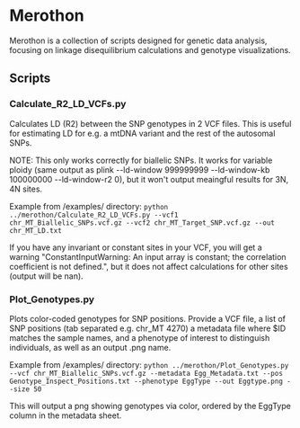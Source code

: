 # Merothon

Merothon is a collection of scripts designed for genetic data analysis, focusing on linkage disequilibrium calculations and genotype visualizations.

## Scripts

### Calculate_R2_LD_VCFs.py

Calculates LD (R2) between the SNP genotypes in 2 VCF files. This is useful for estimating LD for e.g. a mtDNA variant and the rest of the autosomal SNPs. 

NOTE: This only works correctly for biallelic SNPs. It works for variable ploidy (same output as plink --ld-window 999999999 --ld-window-kb 100000000 --ld-window-r2 0), but it won't output meaingful results for 3N, 4N sites. 

Example from /examples/ directory: `python ../merothon/Calculate_R2_LD_VCFs.py --vcf1 chr_MT_Biallelic_SNPs.vcf.gz --vcf2 chr_MT_Target_SNP.vcf.gz --out chr_MT_LD.txt`

If you have any invariant or constant sites in your VCF, you will get a warning "ConstantInputWarning: An input array is constant; the correlation coefficient is not defined.", but it does not affect calculations for other sites (output will be nan). 

### Plot_Genotypes.py

Plots color-coded genotypes for SNP positions. Provide a VCF file, a list of SNP positions (tab separated e.g. chr_MT	4270) a metadata file where $ID matches the sample names, and a phenotype of interest to distinguish individuals, as well as an output .png name.

Example from /examples/ directory: `python ../merothon/Plot_Genotypes.py --vcf chr_MT_Biallelic_SNPs.vcf.gz --metadata Egg_Metadata.txt --pos Genotype_Inspect_Positions.txt --phenotype EggType --out Eggtype.png --size 50`

This will output a png showing genotypes via color, ordered by the EggType column in the metadata sheet. 
